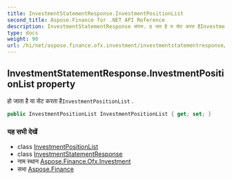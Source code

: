 ```yaml
---
title: InvestmentStatementResponse.InvestmentPositionList
second_title: Aspose.Finance for .NET API Reference
description: InvestmentStatementResponse संपत्त. ह जत है य सेट करत हैInvestmentPositionList .
type: docs
weight: 90
url: /hi/net/aspose.finance.ofx.investment/investmentstatementresponse/investmentpositionlist/
---
```

## InvestmentStatementResponse.InvestmentPositionList property

हो जाता है या सेट करता है`InvestmentPositionList` .

```csharp
public InvestmentPositionList InvestmentPositionList { get; set; }
```

### यह सभी देखें

* class [InvestmentPositionList](../../investmentpositionlist/)
* class [InvestmentStatementResponse](../)
* नाम स्थान [Aspose.Finance.Ofx.Investment](../../investmentstatementresponse/)
* सभा [Aspose.Finance](../../../)


